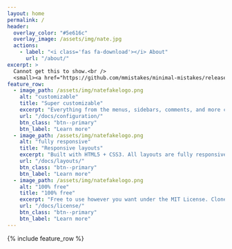 ```yaml
---
layout: home
permalink: /
header:
  overlay_color: "#5e616c"
  overlay_image: /assets/img/nate.jpg
  actions:
    - label: "<i class='fas fa-download'></i> About"
      url: "/about/"
excerpt: >
  Cannot get this to show.<br />
  <small><a href="https://github.com/mmistakes/minimal-mistakes/releases/tag/4.16.3">Latest release v4.16.3</a></small>
feature_row:
  - image_path: /assets/img/natefakelogo.png
    alt: "customizable"
    title: "Super customizable"
    excerpt: "Everything from the menus, sidebars, comments, and more can be configured or set with YAML Front Matter."
    url: "/docs/configuration/"
    btn_class: "btn--primary"
    btn_label: "Learn more"
  - image_path: /assets/img/natefakelogo.png
    alt: "fully responsive"
    title: "Responsive layouts"
    excerpt: "Built with HTML5 + CSS3. All layouts are fully responsive with helpers to augment your content."
    url: "/docs/layouts/"
    btn_class: "btn--primary"
    btn_label: "Learn more"
  - image_path: /assets/img/natefakelogo.png
    alt: "100% free"
    title: "100% free"
    excerpt: "Free to use however you want under the MIT License. Clone it, fork it, customize it... whatever!"
    url: "/docs/license/"
    btn_class: "btn--primary"
    btn_label: "Learn more"
---
```


{% include feature_row %}
